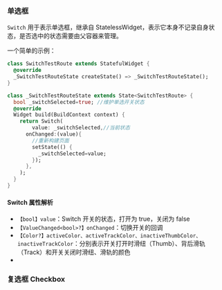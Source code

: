 ### 单选框

`Switch` 用于表示单选框，继承自 StatelessWidget，表示它本身不记录自身状态，是否选中的状态需要由父容器来管理。

一个简单的示例：

```dart
class SwitchTestRoute extends StatefulWidget {
  @override
  _SwitchTestRouteState createState() => _SwitchTestRouteState();
}

class _SwitchTestRouteState extends State<SwitchTestRoute> {
  bool _switchSelected=true; //维护单选开关状态
  @override
  Widget build(BuildContext context) {
    return Switch(
    	value: _switchSelected,//当前状态
      onChanged:(value){
        //重新构建页面  
        setState(() {
          _switchSelected=value;
        });
      },
    );
  }
}
```

#### Switch 属性解析

- `【bool】value`：Switch 开关的状态，打开为 true，关闭为 false
- `【ValueChanged<bool>?】onChanged`：切换开关的回调
- `【Color?】activeColor、activeTrackColor、inactiveThumbColor、inactiveTrackColor`：分别表示开关打开时滑纽（Thumb）、背后滑轨（Track）和开关关闭时滑纽、滑轨的颜色
- 

### 复选框 Checkbox

